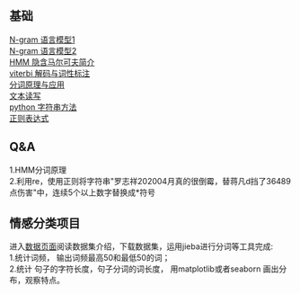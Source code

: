 ## 基础
[N-gram 语言模型1](https://zhuanlan.zhihu.com/p/32829048)  
[N-gram 语言模型2]()  
[HMM 隐含马尔可夫简介](https://zhuanlan.zhihu.com/p/224770895)  
[viterbi 解码与词性标注](https://zhuanlan.zhihu.com/p/28274845)  
[分词原理与应用](https://zhuanlan.zhihu.com/p/66904318)  
[文本读写](https://zhuanlan.zhihu.com/p/78330811)  
[python 字符串方法](https://zhuanlan.zhihu.com/p/80518649)  
[正则表达式](https://www.cnblogs.com/shenjianping/p/11647473.html)  

## Q&A
1.HMM分词原理  
2.利用re，使用正则将字符串"罗志祥202004月真的很倒霉，替蒋凡d挡了36489点伤害"中，连续5个以上数字替换成*符号  

## 情感分类项目
进入[数据页面](https://github.com/wolfkin-hth/novels/tree/master)阅读数据集介绍，下载数据集，运用jieba进行分词等工具完成:  
1.统计词频， 输出词频最高50和最低50的词；  
2.统计 句子的字符长度，句子分词的词长度， 用matplotlib或者seaborn 画出分布，观察特点。  